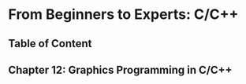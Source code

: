 # From Beginners to Experts: C/C++
## Table of Content
## Chapter 12: Graphics Programming in C/C++
